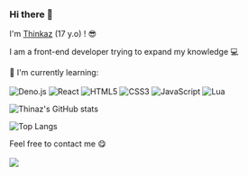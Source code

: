 ### Hi there 👋

I'm [Thinkaz](https://saw-react.netlify.app/) (17 y.o) ! :sunglasses:

I am a front-end developer trying to expand my knowledge :computer:

:page_with_curl: I'm currently learning:
<br><br>
![Deno.js](https://img.shields.io/badge/deno-48.svg?style=for-the-badge&logo=deno&logoColor=white&color=black)
![React](https://img.shields.io/badge/React-%2302569B.svg?style=for-the-badge&logo=React&logoColor=black&color=61DBFB)
![HTML5](https://img.shields.io/badge/HTML5-%2302569B.svg?style=for-the-badge&logo=html5&logoColor=white&color=F06529)
![CSS3](https://img.shields.io/badge/CSS3-%2335495e.svg?style=for-the-badge&logo=css3&logoColor=white&color=3C99DC)
![JavaScript](https://img.shields.io/badge/javascript-%23323330.svg?style=for-the-badge&logo=javascript&logoColor=%23F7DF1E&color=323330)
![Lua](https://img.shields.io/badge/Lua-%2523323330.svg?style=for-the-badge&logo=lua&logoColor=white&color=141484)

  ![Thinaz's GitHub stats](https://github-readme-stats.vercel.app/api?username=Thinkaz&show_icons=true&theme=dark&custom_title=I'm+not+a+girl&layout=compact&langs_count=Deno.js)

   ![Top Langs](https://github-readme-stats.vercel.app/api/top-langs/?username=Thinkaz&show_icons=true&theme=dark&custom_title=My+Languages&layout=compact)

Feel free to contact me :yum:
<br><br>
[<img src="https://img.shields.io/badge/Email-jesaispasvatefaire%40gmail.com-orange">](mailto:jesaispasvatefaire@gmail.com)
